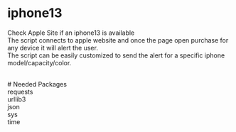 # iphone13
Check Apple Site if an iphone13 is available
<br>
The script connects to apple website and once the page open purchase for any device it will alert the user.
<br>
The script can be easily customized to send the alert for a specific iphone model/capacity/color.
<br>

<br>
# Needed Packages
<br>
requests
<br>
urllib3
<br>
json
<br>
sys
<br>
time
